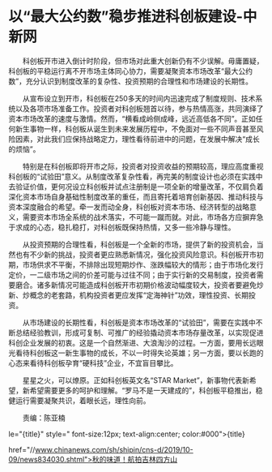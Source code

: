 # 以“最大公约数”稳步推进科创板建设-中新网

　　科创板开市进入倒计时阶段，但市场对此重大创新仍有不少误解。毋庸置疑，科创板的平稳运行离不开市场主体同心协力，需要凝聚资本市场改革“最大公约数”，充分认识到制度改革的复杂性、投资预期的合理性和市场建设的长期性。

　　从宣布设立到开市，科创板在250多天的时间内迅速完成了制度规则、技术系统以及各项市场准备工作。投资者对科创板翘首以待，参与热情高涨，共同演绎了资本市场改革的速度与激情。然而，“横看成岭侧成峰，远近高低各不同”。正如任何新生事物一样，科创板从诞生到未来发展历程中，不免面对一些不同声音甚至风险因素，对此我们应保持战略定力，理性看待前进中的问题，在发展中解决“成长的烦恼”。

　　特别是在科创板即将开市之际，投资者对投资收益的预期较高，理应高度重视科创板的“试验田”意义。从制度改革复杂性看，再完美的制度设计也必须在实践中去验证价值，更何况设立科创板并试点注册制是一项全新的增量改革，不仅肩负着深化资本市场自身基础性制度改革的重任，而且寄托着培育创新基因、推动科技与资本深度融合的希望。牵一发而动全身，科创板对资本市场、经济转型的战略意义，需要资本市场全系统的战术落实，不可能一蹴而就。对此，市场各方应摒弃急于求成的心态，稳扎稳打，对科创板既保持热情，又多一些冷静与理性。

　　从投资预期的合理性看，科创板是一个全新的市场，提供了新的投资机会，当然也有不少新的挑战，投资者更应熟悉新情况，强化投资风险意识。科创板开市初期，市场供求不平衡，不排除出现短期炒作、涨跌幅较大的情形；由于市场化发行定价，一二级市场之间的价差可能与过往不同；由于实行新的交易制度，投资者需要磨合。诸多新情况可能造成科创板开市初期价格波动幅度较大，投资者要避免炒新、炒概念的老套路，机构投资者更应发挥“定海神针”功效，理性投资、长期投资。

　　从市场建设的长期性看，科创板是资本市场改革的“试验田”，需要在实践中不断总结经验教训，形成可复制、可推广的经验撬动资本市场存量改革，以实现促进科创企业发展的初衷。这是一个自然渐进、大浪淘沙的过程。一方面，要用长远眼光看待科创板这一新生事物的成长，不以一时得失论英雄；另一方面，要以长跑的心态来看待科创板孕育“硬科技”企业，不宜盲目攀比。

　　星星之火，可以燎原。正如科创板英文名“STAR Market”，新事物代表新希望，新希望需要更多的呵护和理解。“罗马不是一天建成的”，科创板平稳推出，稳健运行需要凝聚共识，着眼长远，理性向前。

　　责编：陈亚楠 

le="{title}" style=" font-size:12px; text-align:center; color:#000">{title}

href="//www.chinanews.com/sh/shipin/cns-d/2019/10-09/news834030.shtml">秋的味道！航拍吉林四方山
